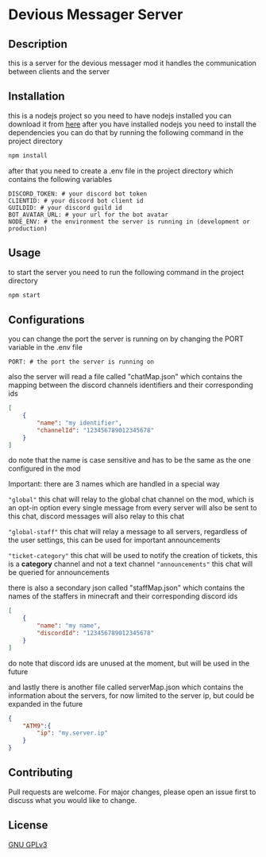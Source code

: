 # Devious Messager Server

## Description

this is a server for the devious messager mod
it handles the communication between clients and the server

## Installation
this is a nodejs project so you need to have nodejs installed
you can download it from [here](https://nodejs.org/en/download/)
after you have installed nodejs you need to install the dependencies
you can do that by running the following command in the project directory
```bash
npm install
```
after that you need to create a .env file in the project directory which contains the following variables
```env
DISCORD_TOKEN: # your discord bot token
CLIENTID: # your discord bot client id
GUILDID: # your discord guild id
BOT_AVATAR_URL: # your url for the bot avatar
NODE_ENV: # the environment the server is running in (development or production)
```

## Usage
to start the server you need to run the following command in the project directory
```bash
npm start
```

## Configurations
you can change the port the server is running on by changing the PORT variable in the .env file
```env
PORT: # the port the server is running on
```
also the server will read a file called "chatMap.json" which contains the mapping between the discord channels
identifiers and their corresponding ids

```json
[
    {
        "name": "my identifier",
        "channelId": "123456789012345678"
    }
]
```
do note that the name is case sensitive and has to be the same as the one configured in the mod

Important: there are 3 names which are handled in a special way

``"global"`` this chat will relay to the global chat channel on the mod, which is an opt-in option
every single message from every server will also be sent to this chat, discord messages will also relay to this chat

``"global-staff"`` this chat will relay a message to all servers, regardless of the user settings, this can be used for important announcements

``"ticket-category"`` this chat will be used to notify the creation of tickets, this is a **category** channel and not a text channel
``"announcements"`` this chat will be queried for announcements

there is also a secondary json called "staffMap.json" which contains the names of the staffers in minecraft and their corresponding discord ids

```json
[
    {
        "name": "my name",
        "discordId": "123456789012345678"
    }
]
```

do note that discord ids are unused at the moment, but will be used in the future

and lastly there is another file called serverMap.json which contains the information about the servers, for now limited to the server ip, but could be expanded in the future

```json
{
    "ATM9":{
        "ip": "my.server.ip"
    }
}
```

## Contributing
Pull requests are welcome. For major changes, please open an issue first to discuss what you would like to change.

## License
[GNU GPLv3](https://choosealicense.com/licenses/gpl-3.0/)
